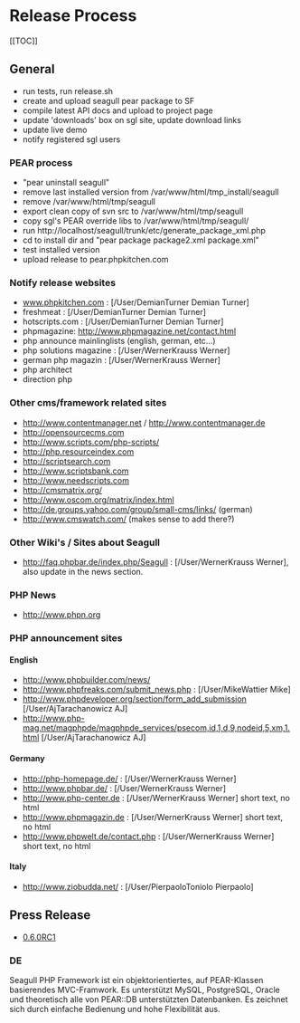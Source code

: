 <!-- Name: Internal/ReleaseProcess -->
<!-- Version: 14 -->
<!-- Last-Modified: 2006/04/09 16:08:08 -->
<!-- Author: aj -->
# Release Process
[[TOC]]

## General
  * run tests, run release.sh
  * create and upload seagull pear package to SF
  * compile latest API docs and upload to project page
  * update 'downloads' box on sgl site, update download links
  * update live demo
  * notify registered sgl users


### PEAR process
 * "pear uninstall seagull"
 * remove last installed version from /var/www/html/tmp_install/seagull
 * remove /var/www/html/tmp/seagull
 * export clean copy of svn src to /var/www/html/tmp/seagull
 * copy sgl's PEAR override libs to /var/www/html/tmp/seagull/
 * run http://localhost/seagull/trunk/etc/generate_package_xml.php
 * cd to install dir and "pear package package2.xml package.xml"
 * test installed version
 * upload release to pear.phpkitchen.com


### Notify release websites
 * www.phpkitchen.com : [/User/DemianTurner Demian Turner]
 * freshmeat : [/User/DemianTurner Demian Turner]
 * hotscripts.com : [/User/DemianTurner Demian Turner]
 * phpmagazine: http://www.phpmagazine.net/contact.html
 * php announce mainlinglists (english, german, etc...)
 * php solutions magazine : [/User/WernerKrauss Werner]
 * german php magazin : [/User/WernerKrauss Werner]
 * php architect
 * direction php
  
### Other cms/framework related sites
  * http://www.contentmanager.net / http://www.contentmanager.de
  * http://opensourcecms.com
  * http://www.scripts.com/php-scripts/
  * http://php.resourceindex.com
  * http://scriptsearch.com
  * http://www.scriptsbank.com
  * http://www.needscripts.com
  * http://cmsmatrix.org/
  * http://www.oscom.org/matrix/index.html
  * http://de.groups.yahoo.com/group/small-cms/links/ (german)
  * http://www.cmswatch.com/ (makes sense to add there?)

### Other Wiki's / Sites about Seagull
  * http://faq.phpbar.de/index.php/Seagull : [/User/WernerKrauss Werner], also update in the news section.

### PHP News
  * http://www.phpn.org
 
### PHP announcement sites
#### English
  * http://www.phpbuilder.com/news/
  * http://www.phpfreaks.com/submit_news.php : [/User/MikeWattier Mike]
  * http://www.phpdeveloper.org/section/form_add_submission [/User/AjTarachanowicz AJ]
  * http://www.php-mag.net/magphpde/magphpde_services/psecom,id,1,d,9,nodeid,5,xm,1.html [/User/AjTarachanowicz AJ]

#### Germany
  * http://php-homepage.de/  : [/User/WernerKrauss Werner]
  * http://www.phpbar.de/  : [/User/WernerKrauss Werner]
  * http://www.php-center.de  : [/User/WernerKrauss Werner] short text, no html
  * http://www.phpmagazin.de   : [/User/WernerKrauss Werner] short text, no html
  * http://www.phpwelt.de/contact.php  : [/User/WernerKrauss Werner] short text, no html
  
#### Italy
  * http://www.ziobudda.net/ : [/User/PierpaoloToniolo Pierpaolo]

## Press Release

  * [0.6.0RC1](/wiki:PressRelease/0.6.0RC1/)

### DE
Seagull PHP Framework ist ein objektorientiertes, auf PEAR-Klassen basierendes MVC-Framwork. Es unterstützt MySQL, PostgreSQL, Oracle und theoretisch alle von PEAR::DB unterstützten Datenbanken. Es zeichnet sich durch einfache Bedienung und hohe 
Flexibilität aus.
  